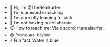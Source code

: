 - 👋 Hi, I’m @TheRealSurfer
- 👀 I’m interested in hacking
- 🌱 I’m currently learning to hack
- 💞️ I’m not looking to collaborate.
- 📫 How to reach me: Via discord: therealsurfer_
- 😄 Pronouns: he/him
- ⚡ Fun fact: Water is blue

<!---
TheRealSurfer/TheRealSurfer is a ✨ special ✨ repository because its `README.md` (this file) appears on your GitHub profile.
You can click the Preview link to take a look at your changes.
--->
